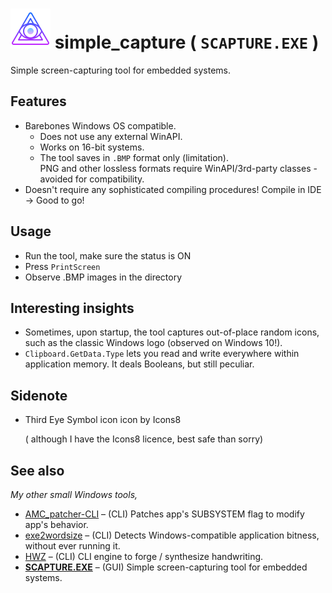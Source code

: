 #  ![oooOOOooo](icons8-third-eye-symbol-64.png) simple_capture ( `SCAPTURE.EXE` )  
Simple screen-capturing tool for embedded systems.

## Features
* Barebones Windows OS compatible.
	* Does not use any external WinAPI.
	* Works on 16-bit systems.
	* The tool saves in `.BMP` format only (limitation).  
		PNG and other lossless formats require WinAPI/3rd-party classes - avoided for compatibility.
* Doesn't require any sophisticated compiling procedures! Compile in IDE -> Good to go!

## Usage

* Run the tool, make sure the status is ON
* Press `PrintScreen`
* Observe .BMP images in the directory

## Interesting insights

* Sometimes, upon startup, the tool captures out-of-place random icons, such as the classic Windows logo (observed on Windows 10!).
* `Clipboard.GetData.Type` lets you read and write everywhere within application memory. It deals Booleans, but still peculiar.

## Sidenote
* Third Eye Symbol icon icon by Icons8

	( although I have the Icons8 licence, best safe than sorry)

## See also
*My other small Windows tools,*  

* [AMC_patcher-CLI](https://github.com/TAbdiukov/AMC_patcher-CLI) – (CLI) Patches app's SUBSYSTEM flag to modify app's behavior.
* [exe2wordsize](https://github.com/TAbdiukov/exe2wordsize) – (CLI) Detects Windows-compatible application bitness, without ever running it.
* [HWZ](https://github.com/TAbdiukov/HWZ) – (CLI) CLI engine to forge / synthesize handwriting.
* **<ins>SCAPTURE.EXE</ins>** – (GUI) Simple screen-capturing tool for embedded systems.
